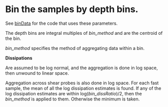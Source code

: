 # Bin the samples by depth bins.

See [binData](binData.m) for the code that uses these parameters.

The depth bins are integral multiples of *bin_method* and are the centroid of the bin.

*bin_method* specifies the method of aggregating data within a bin.

**Dissipations** 

Are assumed to be log normal, and the aggregation is done in log space, then unwound to linear space.

Aggregation across shear probes is also done in log space. For each fast sample, the mean of all the log dissipation estimates is found. If any of the log dissipation estimates are within log(*bin_dissRatio*)/2, then the *bin_method* is applied to them. Otherwise the minimum is taken.


